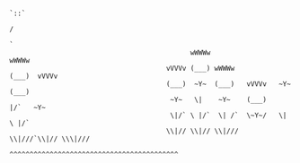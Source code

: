 
                                                                           `::`
                                                                           /
                                                                          ` 
                                                 wWWWw                wWWWw
                                           vVVVv (___) wWWWw          (___)  vVVVv   
                                           (___)  ~Y~  (___)   vVVVv   ~Y~   (___)
                                            ~Y~   \|    ~Y~    (___)    |/`   ~Y~
                                            \|/` \ |/`  \| /`  \~Y~/   \|    \ |/`
                                           \\|// \\|// \\|///  \\|///`\\|// \\\|///   
                                          ^^^^^^^^^^^^^^^^^^^^^^^^^^^^^^^^^^^^^^^^^^
